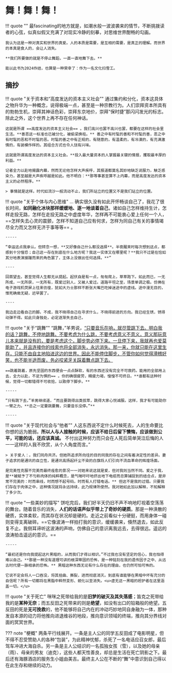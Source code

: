 # 舞！舞！舞！

!!! quote ""
    最fascinating的地方就是，如潮水般一波波袭来的情节，不断挑拨读者的心弦，似真似假又充满了对现实冷静的刻摹，对思维世界酣畅的勾画。

    我认为这是一种对真实和世界的真爱。人的本质是需要，是互相的需要，是真正的理解。而世界的本真是食人的，会让人消失。

    **我们所要做的就是不停止舞蹈，一直一直地舞下去。**

    能以此书为2024作结，也算是一种荣幸了：作为一名文化扫雪工。


## 摘抄


!!! quote "关于资本和“高度发达的资本主义社会”"
    通过集约和分化，资本这具体之物升华为一种概念，说得极端一点，甚至是一种宗教行为。人们崇拜资本所具有的勃勃生机，崇拜其神话色彩，崇拜东京地价，崇拜“保时捷”那闪闪发光的标志。除此之外，这个世界上再不存在任何神话。
    
    这就是所谓 ==高度发达的资本主义社会== 。我们高兴也罢不高兴也罢，都要在这样的社会里生活。**善恶这一标准也已被分化，被偷梁换柱。** 善之中有时髦的善和不时髦的善，恶之中有时髦的恶和不时髦的恶。时髦的善之中有正规的，有随意的，有温柔的，有冷漠的，有充满激情的，有装模作样的。其组合方式也令人饶有兴味。

    这就是所谓高度发达的资本主义社会。**投入最大量资本的人掌握最关键的情报，攫取最丰厚的利益。**

    记者全力以赴地揭露内幕，然而无论他怎样大声疾呼，其报道都莫名其妙地缺乏说服力，觖乏感染力，甚至越是大声疾呼越是如此。他不明白：**那等事甚至算不上内幕，而是高度发达的资本主义的必然程序。**

    > 事情就是这样。时代如流沙一般流动不止，我们所站立的位置又不是我们站立的位置。

!!! quote "关于个体与内心思维"
    ... 确实很久没有如此开怀畅谈自己了，我花了很长时间，**如同融化冰块那样缓缓地、逐一地谈着自己**，诸如自己怎样维持生计，怎样走投无路，怎样在走投无路之中虚度年华，怎样再不可能衷心爱上任何一个人，==怎样失去心灵的震颤，怎样不知道自己应有何求，怎样为同自己有关的事情竭尽全力而又怎样无济于事等等== 。

    -----

    “幸运这点我承认。但转念一想，**又好像自己什么都没选择**。半夜醒来时每次想到这点，都感到十分惶恐；自己这一存在到底在什么地方呢？我这一实体又在哪里呢？**我只不过是在恰如其分地表演接踵而来的角色罢了，主体上没做出任何选择。**”

    ----

    回首望去，甚至觉得人生都无从提起。起伏自是有一点，匆匆爬上，草草跑下。如此而已，一无所成，一无所获，一无所有，既爱过别人，又被人爱过。道路平坦之至，场景单调之极。仿佛在电子游戏机荧屏上往来彷徨，犹如大力士那样不断张大嘴巴吃掉迷途中的虚线。途中漫无目的，惟死确凿无疑，迟早罢了。

    ----

    我边走边看自己的脚。不成，我不晓得自己在寻求什么，不晓得前进的方向。我已经生锈，锈得动弹不得。如此只身独处，必定逐渐失去自己，


!!! quote "关于“跳舞”"
    “跳舞，”羊男说，<u>“只要音乐在响，就尽管跳下去。明白我的话？跳舞，不停地跳舞。不要考虑为什么跳，不要考虑意义不意义，意义那玩意儿本来就是没有的，要是考虑这个，脚步势必停下来。一旦停下来，我就再也爱莫能助了，并且连接你的线索也将全部消失，永远消失。那一来，你就只能在这里生存，只能不由自主地陷进这边的世界。因此不能停住脚步，不管你如何觉得滑稽好笑，也不能半途而废，务必咬紧牙关踩着舞点跳下去。</u>
    
    ==跳着跳着，原先坚固的东西便会一点点酥软，有的东西还没有完全不可救药。能用的全部用上去，全力以赴，不足为惧的== 。你的确很疲劳，精疲力竭，惶惶不可终日。**谁都有这种时候，觉得一切都错得不可收拾，以致停下脚步。**

    -----

    “只有跳下去，”羊男继续道，“而且要跳得出类拔萃，跳得大家心悦诚服。这样，我才有可能助你一臂之力。**总之一定要跳要舞，只要音乐没停。”**
    
    -----

!!! quote "关于现代社会与“他者”"
    人这东西说不定什么时候死去，人的生命要比你想的远为脆弱。**所以人与人接触的时候，应该不给日后留下懊悔，应该做到公平，可能的话，还应该真诚。** 不付出这种努力而只会在人死后简单哭泣后悔的人一一这样的人我不欣赏，从个人角度而言。”

    > 关于爱人：。我们同舟共济。但她所追求所向往的目的同我的存在之间有着决定性的差异。妻子追求的是通讯的自立性，是通讯高扬起纤尘不染的白旗将人们引向不流血革命的辉煌场面。
    
    是完美性克服不完美而最终痊愈的景况一一对她来说这就是爱，但对我则当然不同。爱之于我，是**被赋予了不匀称肉体的纯粹概念，是气喘吁吁地挤出地下电缆而总算捕捉到的结合点，是非常不完美的：时而串线，时而想不起号码，时而有人打错电话。** 但这不是我的过错。只要我们存在于肉体之中，这种情况就将永远持续，此乃规律所使然。我对她如此加以解释，不知解释了多少次。

!!! quote "一些美妙的描写"
    饼吃完后，我们好半天仍旧不声不响地盯视着空荡荡的舞台。随着音乐的消失，**人们的话语声似乎带上了奇妙的硬质**。那是一种涣散的硬质，实体柔软，而其存在状况却是硬的。走近之前看似十分硬挺，而用身体一碰则变得支离破碎。==它像波涛一样拍打我的意识，缓缓袭来，倏然退去，如此反复不止。我侧耳谛听这波涛的声响，仿佛自己的意识离我远去，去得很远。遥远的浪涛拍击遥远的意识。==

    -----

    “最初还是你向我提起这片黑暗的，从而我们才得以相识。”不过我也没有坚定的信心，我也怕得难以自己。**那是一种没有道理可讲的根深蒂固的恐怖，是一种铭刻在我的遗传因子之中、从远古时代便一脉相承的恐怖。** 黑暗这种东西无论有什么存在的理由，也仍然可怕可怖的。
    
    它说不定会将人一口吞没，将其扭曲、撕裂，进而彻底消灭。到底有谁能够在黑暗中坏有充分的自信呢？所有一切都将在黑脂中粹然变形、蜕化以至消失。<u>虚无这一黑暗的袒护者在这里涵盖一切。</u>

!!! quote "关于死亡"
    咪咪之死带给我的是**旧梦的破灭及其失落感**；笛克之死带给我的是**某种无奈**；而五反田之死带来的则是**绝望**，如没有出口的铅箱般的绝望。五反田的死是**无可挽救**的，他不能够将自己内在的冲动巧妙地同自身融为一体，那种发自本源的动力将他推向进退维谷的地段，推向意识领域的终端，推向其分界线对面的冥冥世界。



    

??? note "梗概"
    两条平行线展开。一条是主人公的同学五反田成了电影明星，但不得不忍受赞助人的各种“包装”，为此精神忧郁，杀死了一名电话应召女郎，最后驾车冲进大海自杀。另一条是主人公结识的一名孤独女孩（雪），以及她的母亲（雨）、母亲的男友（迪克），这些人都天性善良，却总是生活在死亡阴影之下。最后还有海豚酒店的服务生小姐由美吉。最终主人公在不断的“舞”中意识到自己得以在此生存和继续的动力。